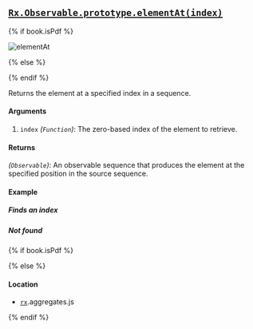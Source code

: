 ## [`Rx.Observable.prototype.elementAt(index)`](https://github.com/Reactive-Extensions/RxJS/blob/master/src/core/linq/observable/elementat.js)

{% if book.isPdf %}

![elementAt](http://reactivex.io/documentation/operators/images/elementAt.png)

{% else %}

<rx-marbles key="elementAt"></rx-marbles>

{% endif %}

Returns the element at a specified index in a sequence.

#### Arguments
1. `index` *(`Function`)*: The zero-based index of the element to retrieve.

#### Returns
*(`Observable`)*: An observable sequence that produces the element at the specified position in the source sequence.

#### Example

##### Finds an index

[](http://jsbin.com/yuviyi/1/embed?js,console)

##### Not found

[](http://jsbin.com/coces/1/embed?js,console)

{% if book.isPdf %}



{% else %}

#### Location

- [`rx`](https://www.npmjs.org/package/rx).aggregates.js

{% endif %}